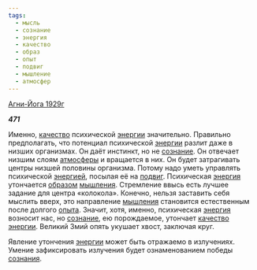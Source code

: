 ```yaml
---
tags:
  - мысль
  - сознание
  - энергия
  - качество
  - образ
  - опыт
  - подвиг
  - мышление
  - атмосфер
---
```

[Агни-Йога 1929г](https://127.0.0.1:4002/agni/1929)

___471___

Именно, [качество](../../../tags/#качество) психической [энергии](../../../tags/#[энергия](../../../tags/#энергия)) значительно. Правильно предполагать, что потенциал психической [энергии](../../../tags/#[энергия](../../../tags/#энергия)) разлит даже в низших организмах. Он даёт инстинкт, но не [сознание](../../../tags/#сознание). Он отвечает низшим слоям [атмосферы](../../../tags/#атмосфер) и вращается в них. Он будет затрагивать центры низшей половины организма. Потому надо уметь управлять психической [энергией](../../../tags/#[энергия](../../../tags/#энергия)), посылая её на [подвиг](../../../tags/#подвиг). Психическая [энергия](../../../tags/#энергия) утончается [образом](../../../tags/#образ) [мышления](../../../tags/#мышление). Стремление ввысь есть лучшее задание для центра «колокола». Конечно, нельзя заставить себя мыслить вверх, это направление [мышления](../../../tags/#мышление) становится естественным после долгого [опыта](../../../tags/#опыт). Значит, хотя, именно, психическая [энергия](../../../tags/#энергия) возносит нас, но [сознание](../../../tags/#сознание), ею порождаемое, утончает [качество](../../../tags/#качество) [энергии](../../../tags/#[энергия](../../../tags/#энергия)). Великий Змий опять укушает хвост, заключая круг.   

Явление утончения [энергии](../../../tags/#[энергия](../../../tags/#энергия)) может быть отражаемо в излучениях. Умение зафиксировать излучения будет ознаменованием победы [сознания](../../../tags/#сознание).